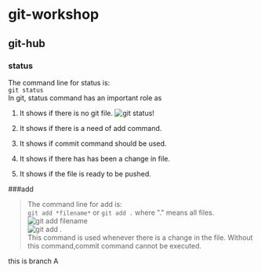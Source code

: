 # git-workshop
## git-hub
### status
The command line for status is: <br/>
`git status` <br/>
In git, status command has an important role as 
1. It shows if there is no git file.
![git status!]("E:\sagar\joker.png")


2. It shows if there is a need of add command.

3. It shows if commit command should be used.

4. It shows if there has has been a change in file.

5. It shows if the file is ready to be pushed.

###add
>The command line for add is:<br/>
`git add *filename*` or `git add .` where "." means all files. <br/>
![git add filename](photos/)<br/>
![git add .](photos/)<br/>
>This command is used whenever there is a change in the file. Without this command,commit command cannot be executed.

this is branch A